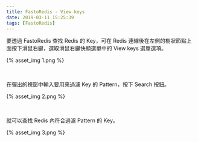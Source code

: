 ```yaml
---
title: FastoRedis - View keys
date: 2019-03-11 15:25:39
tags: [FastoRedis]
---
```


要透過 FastoRedis 查找 Redis 的 Key，可在 Redis 連線後在左側的樹狀節點上面按下滑鼠右鍵，選取滑鼠右鍵快顯選單中的 View keys 選單選項。

<!-- More -->

{% asset_img 1.png %}

<br/>


在彈出的視窗中輸入要用來過濾 Key 的 Pattern，按下 Search 按鈕。

{% asset_img 2.png %}

<br/>


就可以查找 Redis 內符合過濾 Pattern 的 Key。  

{% asset_img 3.png %}

<br/>
